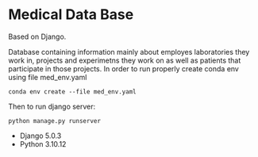 # Medical Data Base

Based on Django. 

Database containing information mainly about employes laboratories they work in, projects and experimetns they work on as well as patients that participate in those projects.
In order to run properly create conda env using file med_env.yaml

```
conda env create --file med_env.yaml
```
Then to run django server:

```
python manage.py runserver
```


- Django 5.0.3
- Python 3.10.12
